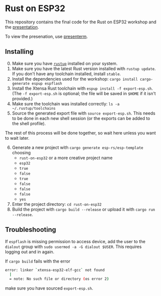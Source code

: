 # Rust on ESP32

This repository contains the final code for the Rust on ESP32 workshop and the [presentation](presentation).

To view the presenation, use [presenterm](https://github.com/mfontanini/presenterm).

## Installing

0. Make sure you have [`rustup`](https://www.rust-lang.org/learn/get-started) installed on your system.
1. Make sure you have the latest Rust version installed with `rustup update`. If you don't have any toolchain installed, install `stable`.
2. Install the dependencies used for the workshop: `cargo install cargo-generate espup espflash`
3. Install the Xtensa Rust toolchain with `espup install -f export-esp.sh`. (The `-f export-esp.sh` is optional; the file will be saved in `$HOME` if it isn't provided.)
4. Make sure the toolchain was installed correctly: `ls -a ~/.rustup/toolchains`
5. Source the generated export file with `source export-esp.sh`. This needs to be done in each new shell session (or the exports can be added to the shell profile).

The rest of this process will be done together, so wait here unless you want to wait later.

6. Generate a new project with `cargo generate esp-rs/esp-template` choosing
    - `rust-on-esp32` or a more creative project name
    - `esp32`
    - `true`
    - `false`
    - `true`
    - `false`
    - `false`
    - `false`
    - `yes`
7. Enter the project directory: `cd rust-on-esp32`
8. Build the project with `cargo build --release` or upload it with `cargo run --release`.

## Troubleshooting

If `espflash` is missing permission to access device, add the user to the `dialout` group with `sudo usermod -a -G dialout $USER`.
This requires logging out and in again.

If `cargo build` fails with the error
```sh
error: linker `xtensa-esp32-elf-gcc` not found
  |
  = note: No such file or directory (os error 2)
```
make sure you have sourced `export-esp.sh`.
